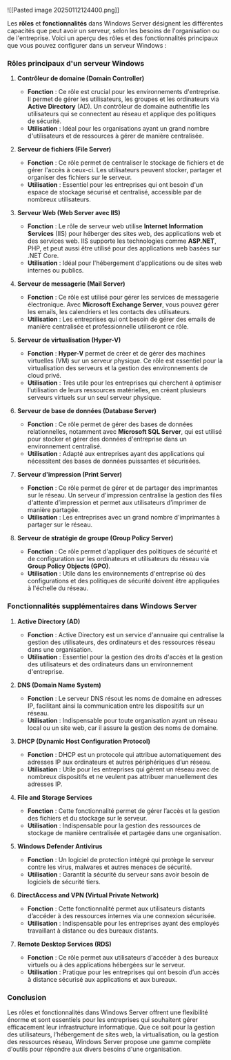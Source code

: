 ![[Pasted image 20250112124400.png]]

Les **rôles** et **fonctionnalités** dans Windows Server désignent les différentes capacités que peut avoir un serveur, selon les besoins de l'organisation ou de l'entreprise. Voici un aperçu des rôles et des fonctionnalités principaux que vous pouvez configurer dans un serveur Windows :

### **Rôles principaux d'un serveur Windows**

1. **Contrôleur de domaine (Domain Controller)**
    
    - **Fonction** : Ce rôle est crucial pour les environnements d'entreprise. Il permet de gérer les utilisateurs, les groupes et les ordinateurs via **Active Directory** (AD). Un contrôleur de domaine authentifie les utilisateurs qui se connectent au réseau et applique des politiques de sécurité.
    - **Utilisation** : Idéal pour les organisations ayant un grand nombre d'utilisateurs et de ressources à gérer de manière centralisée.
2. **Serveur de fichiers (File Server)**
    
    - **Fonction** : Ce rôle permet de centraliser le stockage de fichiers et de gérer l'accès à ceux-ci. Les utilisateurs peuvent stocker, partager et organiser des fichiers sur le serveur.
    - **Utilisation** : Essentiel pour les entreprises qui ont besoin d'un espace de stockage sécurisé et centralisé, accessible par de nombreux utilisateurs.
3. **Serveur Web (Web Server avec IIS)**
    
    - **Fonction** : Le rôle de serveur web utilise **Internet Information Services** (IIS) pour héberger des sites web, des applications web et des services web. IIS supporte les technologies comme **ASP.NET**, PHP, et peut aussi être utilisé pour des applications web basées sur .NET Core.
    - **Utilisation** : Idéal pour l'hébergement d'applications ou de sites web internes ou publics.
4. **Serveur de messagerie (Mail Server)**
    
    - **Fonction** : Ce rôle est utilisé pour gérer les services de messagerie électronique. Avec **Microsoft Exchange Server**, vous pouvez gérer les emails, les calendriers et les contacts des utilisateurs.
    - **Utilisation** : Les entreprises qui ont besoin de gérer des emails de manière centralisée et professionnelle utiliseront ce rôle.
5. **Serveur de virtualisation (Hyper-V)**
    
    - **Fonction** : **Hyper-V** permet de créer et de gérer des machines virtuelles (VM) sur un serveur physique. Ce rôle est essentiel pour la virtualisation des serveurs et la gestion des environnements de cloud privé.
    - **Utilisation** : Très utile pour les entreprises qui cherchent à optimiser l’utilisation de leurs ressources matérielles, en créant plusieurs serveurs virtuels sur un seul serveur physique.
6. **Serveur de base de données (Database Server)**
    
    - **Fonction** : Ce rôle permet de gérer des bases de données relationnelles, notamment avec **Microsoft SQL Server**, qui est utilisé pour stocker et gérer des données d'entreprise dans un environnement centralisé.
    - **Utilisation** : Adapté aux entreprises ayant des applications qui nécessitent des bases de données puissantes et sécurisées.
7. **Serveur d'impression (Print Server)**
    
    - **Fonction** : Ce rôle permet de gérer et de partager des imprimantes sur le réseau. Un serveur d'impression centralise la gestion des files d'attente d’impression et permet aux utilisateurs d’imprimer de manière partagée.
    - **Utilisation** : Les entreprises avec un grand nombre d'imprimantes à partager sur le réseau.
8. **Serveur de stratégie de groupe (Group Policy Server)**
    
    - **Fonction** : Ce rôle permet d'appliquer des politiques de sécurité et de configuration sur les ordinateurs et utilisateurs du réseau via **Group Policy Objects (GPO)**.
    - **Utilisation** : Utile dans les environnements d'entreprise où des configurations et des politiques de sécurité doivent être appliquées à l'échelle du réseau.

### **Fonctionnalités supplémentaires dans Windows Server**

1. **Active Directory (AD)**
    
    - **Fonction** : Active Directory est un service d'annuaire qui centralise la gestion des utilisateurs, des ordinateurs et des ressources réseau dans une organisation.
    - **Utilisation** : Essentiel pour la gestion des droits d'accès et la gestion des utilisateurs et des ordinateurs dans un environnement d'entreprise.
2. **DNS (Domain Name System)**
    
    - **Fonction** : Le serveur DNS résout les noms de domaine en adresses IP, facilitant ainsi la communication entre les dispositifs sur un réseau.
    - **Utilisation** : Indispensable pour toute organisation ayant un réseau local ou un site web, car il assure la gestion des noms de domaine.
3. **DHCP (Dynamic Host Configuration Protocol)**
    
    - **Fonction** : DHCP est un protocole qui attribue automatiquement des adresses IP aux ordinateurs et autres périphériques d’un réseau.
    - **Utilisation** : Utile pour les entreprises qui gèrent un réseau avec de nombreux dispositifs et ne veulent pas attribuer manuellement des adresses IP.
4. **File and Storage Services**
    
    - **Fonction** : Cette fonctionnalité permet de gérer l’accès et la gestion des fichiers et du stockage sur le serveur.
    - **Utilisation** : Indispensable pour la gestion des ressources de stockage de manière centralisée et partagée dans une organisation.
5. **Windows Defender Antivirus**
    
    - **Fonction** : Un logiciel de protection intégré qui protège le serveur contre les virus, malwares et autres menaces de sécurité.
    - **Utilisation** : Garantit la sécurité du serveur sans avoir besoin de logiciels de sécurité tiers.
6. **DirectAccess and VPN (Virtual Private Network)**
    
    - **Fonction** : Cette fonctionnalité permet aux utilisateurs distants d’accéder à des ressources internes via une connexion sécurisée.
    - **Utilisation** : Indispensable pour les entreprises ayant des employés travaillant à distance ou des bureaux distants.
7. **Remote Desktop Services (RDS)**
    
    - **Fonction** : Ce rôle permet aux utilisateurs d'accéder à des bureaux virtuels ou à des applications hébergées sur le serveur.
    - **Utilisation** : Pratique pour les entreprises qui ont besoin d’un accès à distance sécurisé aux applications et aux bureaux.

### **Conclusion**

Les rôles et fonctionnalités dans Windows Server offrent une flexibilité énorme et sont essentiels pour les entreprises qui souhaitent gérer efficacement leur infrastructure informatique. Que ce soit pour la gestion des utilisateurs, l’hébergement de sites web, la virtualisation, ou la gestion des ressources réseau, Windows Server propose une gamme complète d'outils pour répondre aux divers besoins d'une organisation.
